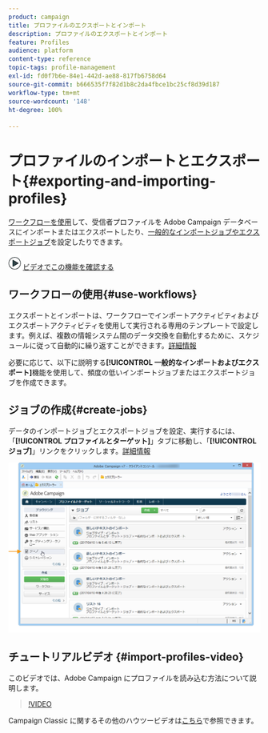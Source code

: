 ```yaml
---
product: campaign
title: プロファイルのエクスポートとインポート
description: プロファイルのエクスポートとインポート
feature: Profiles
audience: platform
content-type: reference
topic-tags: profile-management
exl-id: fd0f7b6e-84e1-442d-ae88-817fb6758d64
source-git-commit: b666535f7f82d1b8c2da4fbce1bc25cf8d39d187
workflow-type: tm+mt
source-wordcount: '148'
ht-degree: 100%

---
```


# プロファイルのインポートとエクスポート{#exporting-and-importing-profiles}



[ワークフローを使用](#use-workflows)して、受信者プロファイルを Adobe Campaign データベースにインポートまたはエクスポートしたり、[一般的なインポートジョブやエクスポートジョブ](#create-jobs)を設定したりできます。

![](assets/do-not-localize/how-to-video.png) [ビデオでこの機能を確認する](#import-profiles-video)

## ワークフローの使用{#use-workflows}

エクスポートとインポートは、ワークフローでインポートアクティビティおよびエクスポートアクティビティを使用して実行される専用のテンプレートで設定します。例えば、複数の情報システム間のデータ交換を自動化するために、スケジュールに従って自動的に繰り返すことができます。[詳細情報](../../platform/using/import-export-workflows.md#best-practices-when-importing-data)

必要に応じて、以下に説明する&#x200B;**[!UICONTROL 一般的なインポートおよびエクスポート]**&#x200B;機能を使用して、頻度の低いインポートジョブまたはエクスポートジョブを作成できます。

## ジョブの作成{#create-jobs}

データのインポートジョブとエクスポートジョブを設定、実行するには、「**[!UICONTROL プロファイルとターゲット]**」タブに移動し、「**[!UICONTROL ジョブ]**」リンクをクリックします。[詳細情報](../../platform/using/about-generic-imports-exports.md)

![](assets/s_ncs_user_interface_import_link.png)


## チュートリアルビデオ {#import-profiles-video}

このビデオでは、Adobe Campaign にプロファイルを読み込む方法について説明します。

>[!VIDEO](https://video.tv.adobe.com/v/25608?quality=12)

Campaign Classic に関するその他のハウツービデオは[こちら](https://experienceleague.adobe.com/docs/campaign-classic-learn/tutorials/overview.html?lang=ja)で参照できます。
